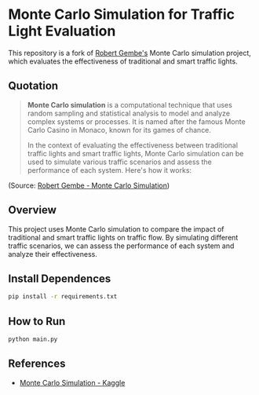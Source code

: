 # Monte Carlo Simulation for Traffic Light Evaluation

This repository is a fork of [Robert Gembe's](https://www.kaggle.com/code/robertgembe/monte-carlo-simulation) Monte Carlo simulation project, which evaluates the effectiveness of traditional and smart traffic lights.

## Quotation

> **Monte Carlo simulation** is a computational technique that uses random sampling and statistical analysis to model and analyze complex systems or processes. It is named after the famous Monte Carlo Casino in Monaco, known for its games of chance.
>
> In the context of evaluating the effectiveness between traditional traffic lights and smart traffic lights, Monte Carlo simulation can be used to simulate various traffic scenarios and assess the performance of each system. Here's how it works:

(Source: [Robert Gembe - Monte Carlo Simulation](https://www.kaggle.com/code/robertgembe/monte-carlo-simulation))

## Overview
This project uses Monte Carlo simulation to compare the impact of traditional and smart traffic lights on traffic flow. By simulating different traffic scenarios, we can assess the performance of each system and analyze their effectiveness.

## Install Dependences
```bash
pip install -r requirements.txt
```

## How to Run
```bash
python main.py
```

## References
- [Monte Carlo Simulation - Kaggle](https://www.kaggle.com/code/robertgembe/monte-carlo-simulation)

